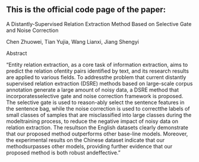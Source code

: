 ## This is the official code page of the paper:

A Distantly-Supervised Relation Extraction Method Based on Selective Gate and Noise Correction

Chen Zhuowei, Tian Yujia, Wang Lianxi, Jiang Shengyi

Abstract

“Entity relation extraction, as a core task of information extraction, aims to predict the relation ofentity pairs identified by text, and its research results are applied to various fields. To addressthe problem that current distantly supervised relation extraction (DSRE) methods based on large-scale corpus annotation generate a large amount of noisy data, a DSRE method that incorporatesselective gate and noise correction framework is proposed. The selective gate is used to reason-ably select the sentence features in the sentence bag, while the noise correction is used to correctthe labels of small classes of samples that are misclassified into large classes during the modeltraining process, to reduce the negative impact of noisy data on relation extraction. The resultson the English datasets clearly demonstrate that our proposed method outperforms other base-line models. Moreover, the experimental results on the Chinese dataset indicate that our methodsurpasses other models, providing further evidence that our proposed method is both robust andeffective.”
